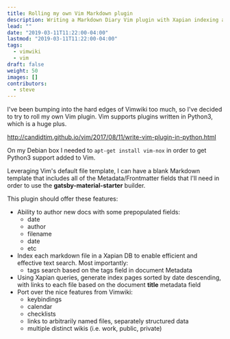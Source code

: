 ```yaml
---
title: Rolling my own Vim Markdown plugin
description: Writing a Markdown Diary Vim plugin with Xapian indexing and FrontMatter metadata
lead: ""
date: "2019-03-11T11:22:00-04:00"
lastmod: "2019-03-11T11:22:00-04:00"
tags:
  - vimwiki
  - vim
draft: false
weight: 50
images: []
contributors:
  - steve
---
```


I've been bumping into the hard edges of Vimwiki too much, so I've decided to
try to roll my own Vim plugin. Vim supports plugins written in Python3, which is
a huge plus.

http://candidtim.github.io/vim/2017/08/11/write-vim-plugin-in-python.html

On my Debian box I needed to `apt-get install vim-nox` in order to get Python3
support added to Vim.

Leveraging Vim's default file template, I can have a blank Markdown template
that includes all of the Metadata/Frontmatter fields that I'll need in order to
use the **gatsby-material-starter** builder.

This plugin should offer these features:

- Ability to author new docs with some prepopulated fields:
    - date
    - author
    - filename
    - date
    - etc
- Index each markdown file in a Xapian DB to enable efficient and effective text
  search. Most importantly:
    - tags search based on the tags field in document Metadata
- Using Xapian queries, generate index pages sorted by date descending, with
  links to each file based on the document **title** metadata field
- Port over the nice features from Vimwiki:
    - keybindings
    - calendar
    - checklists
    - links to arbitrarily named files, separately structured data
    - multiple distinct wikis (i.e. work, public, private)
